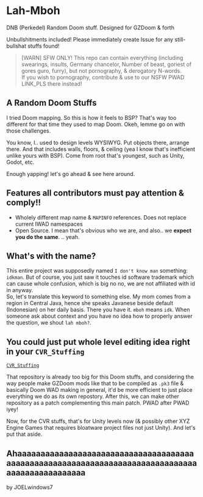 # Lah-Mboh
 DNB (Perkedel) Random Doom stuff. Designed for GZDoom & forth

Unbullshitments included! Please immediately create Issue for any still-bullshat stuffs found!

> [WARN] SFW ONLY! This repo can contain everything (including swearings, insults, Germany chancelor, Number of beast, goriest of gores guro, furry), but not pornography, & derogatory N-words.  
> If you wish to pornography, contribute & use to our NSFW PWAD LINK_PLS there instead!

## A Random Doom Stuffs

I tried Doom mapping. So this is how it feels to BSP? That's way too different for that time they used to map Doom. Okeh, lemme go on with those challenges.

You know, I.. used to design levels WYSIWYG. Put objects there, arrange there. And that includes walls, floors, & ceiling (yea I know that's inefficient unlike yours with BSP). Come from root that's youngest, such as Unity, Godot, etc.

Enough yapping! let's go ahead & see here around.

## Features all contributors must pay attention & comply!!

- Wholely different map name & `MAPINFO` references. Does not replace current IWAD namespaces
- Open Source. I mean that's obvious who we are, and also.. we **expect you do the same**. .. yeah.

## What's with the name?

This entire project was supposedly named `I don't know man` something: `idkman`. But of course, you just saw it touches id software trademark which can cause whole confusion, which is big no no, we are not affiliated with id in anyway.  
So, let's translate this keyword to something else. My mom comes from a region in Central Java, hence she speaks Javanese beside default (Indonesian) on her daily basis. There you have it. `mboh` means `idk`. When someone ask about context and you have no idea how to properly answer the question, we shout `lah mboh?`.

## You could just put whole level editing idea right in your `CVR_Stuffing`
[`CVR_Stuffing`](https://github.com/Perkedel/CVR_Stuffing)

That repository is already too big for this Doom stuffs, and considering the way people make GZDoom mods like that to be compiled as `.pk3` file & basically Doom WAD making in general, it'd be more efficient to just place everything we do as its own repostory. After this, we can make other repository as a patch complementing this main patch. PWAD after PWAD iyey!

Now, for the CVR stuffs, that's for Unity levels now (& possibly other XYZ Engine Games that requires bloatware project files not just Unity). And let's put that aside.

## Ahaaaaaaaaaaaaaaaaaaaaaaaaaaaaaaaaaaaaaaaaaaaaaaaaaaaaaaaaaaaaaaaaaaaaaaaaaaaaaaaaaaaaaaaaaaaaaaaa

by JOELwindows7
